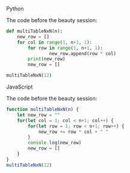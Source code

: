 Python

The code before the beauty session:
```py
def multiTableNxN(n):
    new_row = []
    for col in range(1, n+1, 1):
        for row in range(1, n+1, 1):
                new_row.append(row * col)
        print(new_row)
        new_row = []

multiTableNxN(12)
```

JavaScript

The code before the beauty session:
```js
function multiTableNxN(n) {
    let new_row = ""
    for(let col = 1; col < n+1; col++) {
        for(let row = 1; row < n+1; row++) {
            new_row += row * col + " "
        }
        console.log(new_row)
        new_row = []
    }
}
multiTableNxN(12)
```
